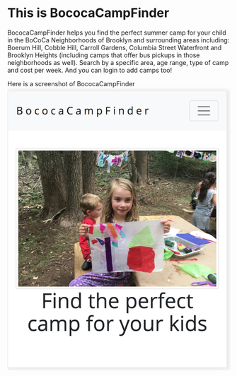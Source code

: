 # This is BococaCampFinder

BococaCampFinder helps you find the perfect summer camp for your child in the BoCoCa Neighborhoods of Brooklyn and surrounding areas including: Boerum Hill, Cobble Hill, Carroll Gardens, Columbia Street Waterfront and Brooklyn Heights (including camps that offer bus pickups in those neighborhoods as well). Search by a specific area, age range, type of camp and cost per week. And you can login to add camps too!

 Here is a screenshot of BococaCampFinder ![picture of homepage with campers making art in the woods](/public/screenshot.png)
